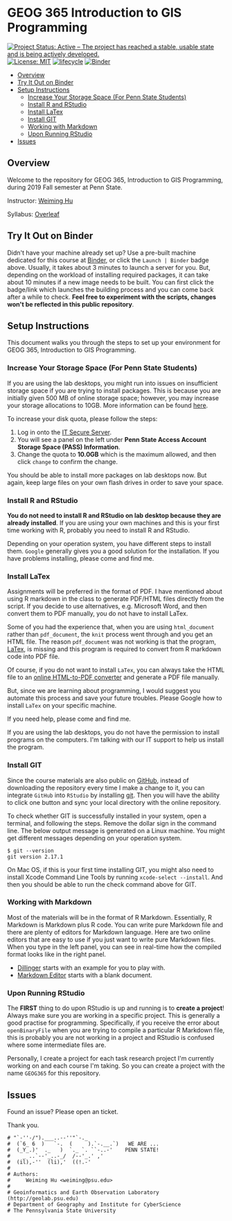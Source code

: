 # GEOG 365 Introduction to GIS Programming

[![Project Status: Active – The project has reached a stable, usable state and is being actively developed.](https://www.repostatus.org/badges/latest/active.svg)](https://www.repostatus.org/#active)
[![License: MIT](https://img.shields.io/badge/License-MIT-yellow.svg)](https://opensource.org/licenses/MIT)
[![lifecycle](https://img.shields.io/badge/lifecycle-experimental-orange.svg)](https://www.tidyverse.org/lifecycle/#experimental)
[![Binder](https://mybinder.org/badge_logo.svg)](https://mybinder.org/v2/gh/Weiming-Hu/PSU-2019FALL-GEOG365-GISIntroR/master)

<!-- vim-markdown-toc GitLab -->

* [Overview](#overview)
* [Try It Out on Binder](#try-it-out-on-binder)
* [Setup Instructions](#setup-instructions)
    * [Increase Your Storage Space (For Penn State Students)](#increase-your-storage-space-for-penn-state-students)
    * [Install R and RStudio](#install-r-and-rstudio)
    * [Install LaTex](#install-latex)
    * [Install GIT](#install-git)
    * [Working with Markdown](#working-with-markdown)
    * [Upon Running RStudio](#upon-running-rstudio)
* [Issues](#issues)

<!-- vim-markdown-toc -->

## Overview

Welcome to the repository for GEOG 365, Introduction to GIS Programming, during 2019 Fall semester at Penn State.

Instructor: [Weiming Hu](https://weiming-hu.github.io/)

Syllabus: [Overleaf](http://bit.ly/geog365)

## Try It Out on Binder

Didn't have your machine already set up? Use a pre-built machine dedicated for this course at [Binder](https://mybinder.org/v2/gh/Weiming-Hu/PSU-2019FALL-GEOG365-GISIntroR/master), or click the `Launch | Binder` badge above. Usually, it takes about 3 minutes to launch a server for you. But, depending on the workload of installing required packages, it can take about 10 minutes if a new image needs to be built. You can first click the badge/link which launches the building process and you can come back after a while to check. **Feel free to experiment with the scripts, changes won't be reflected in this public repository**.  

## Setup Instructions

This document walks you through the steps to set up your environment for GEOG 365, Introduction to GIS Programming.

### Increase Your Storage Space (For Penn State Students)

If you are using the lab desktops, you might run into issues on insufficient storage space if you are trying to install packages. This is because you are initially given 500 MB of online storage space; however, you may increase your storage allocations to 10GB. More information can be found [here](https://sites.comm.psu.edu/itsupport/pass-space-u-drive/).

To increase your disk quota, please follow the steps:

1. Log in onto the [IT Secure Server](https://sites.comm.psu.edu/itsupport/pass-space-u-drive/).
2. You will see a panel on the left under **Penn State Access Account Storage Space (PASS) Information**.
3. Change the quota to **10.0GB** which is the maximum allowed, and then click `change` to confirm the change.

You should be able to install more packages on lab desktops now. But again, keep large files on your own flash drives in order to save your space.

### Install R and RStudio

**You do not need to install R and RStudio on lab desktop because they are already installed**. If you are using your own machines and this is your first time working with R, probably you need to install R and RStudio.

Depending on your operation system, you have different steps to install them. `Google` generally gives you a good solution for the installation. If you have problems installing, please come and find me.

### Install LaTex

Assignments will be preferred in the format of PDF. I have mentioned about using R markdown in the class to generate PDF/HTML files directly from the script. If you decide to use alternatives, e.g. Microsoft Word, and then convert them to PDF manually, you do not have to install LaTex.

Some of you had the experience that, when you are using `html_document` rather than `pdf_document`, the `knit` process went through and you get an HTML file. The reason `pdf_document` was not working is that the program, [LaTex](https://www.latex-project.org/), is missing and this program is required to convert from R markdown code into PDF file.

Of course, if you do not want to install `LaTex`, you can always take the HTML file to an [online HTML-to-PDF converter](https://html2pdf.com/) and generate a PDF file manually.

But, since we are learning about programming, I would suggest you automate this process and save your future troubles. Please Google how to install `LaTex` on your specific machine.

If you need help, please come and find me.

If you are using the lab desktops, you do not have the permission to install programs on the computers. I'm talking with our IT support to help us install the program.

### Install GIT

Since the course materials are also public on [GitHub](https://github.com/Weiming-Hu/PSU-2019FALL-GEOG365-GISIntroR), instead of downloading the repository every time I make a change to it, you can integrate `GitHub` into `RStudio` by installing [git](https://git-scm.com/). Then you will have the ability to click one button and sync your local directory with the online repository.

To check whether GIT is successfully installed in your system, open a terminal, and following the steps. Remove the dollar sign in the command line. The below output message is generated on a Linux machine. You might get different messages depending on your operation system.

```
$ git --version
git version 2.17.1
```

On Mac OS, if this is your first time installing GIT, you might also need to install Xcode Command Line Tools by running `xcode-select --install`. And then you should be able to run the check command above for GIT.

### Working with Markdown

Most of the materials will be in the format of R Markdown. Essentially, R Markdown is Markdown plus R code. You can write pure Markdown file and there are plenty of editors for Markdown language. Here are two online editors that are easy to use if you just want to write pure Markdown files. When you type in the left panel, you can see in real-time how the compiled format looks like in the right panel.

- [Dillinger](https://dillinger.io/) starts with an example for you to play with.
- [Markdown Editor](https://jbt.github.io/markdown-editor/) starts with a blank document.

### Upon Running RStudio

The **FIRST** thing to do upon RStudio is up and running is to **create a project**! Always make sure you are working in a specific project. This is generally a good practise for programming. Specifically, if you receive the error about `openBinaryFile` when you are trying to compile a particular R Markdown file, this is probably you are not working in a project and RStudio is confused where some intermediate files are.

Personally, I create a project for each task research project I'm currently working on and each course I'm taking. So you can create a project with the name `GEOG365` for this repository.

## Issues

Found an issue? Please open an ticket.

Thank you.

```
# "`-''-/").___..--''"`-._
#  (`6_ 6  )   `-.  (     ).`-.__.`)   WE ARE ...
#  (_Y_.)'  ._   )  `._ `. ``-..-'    PENN STATE!
#    _ ..`--'_..-_/  /--'_.' ,'
#  (il),-''  (li),'  ((!.-'
# 
# Authors: 
#     Weiming Hu <weiming@psu.edu>
#
# Geoinformatics and Earth Observation Laboratory (http://geolab.psu.edu)
# Department of Geography and Institute for CyberScience
# The Pennsylvania State University
```
